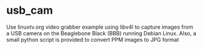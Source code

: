# usb_cam
Use linuxtv.org video grabber example using libv4l to capture images from a USB camera on the Beaglebone Black (BBB) running Debian Linux. Also, a small python script is provided to convert PPM images to JPG format

